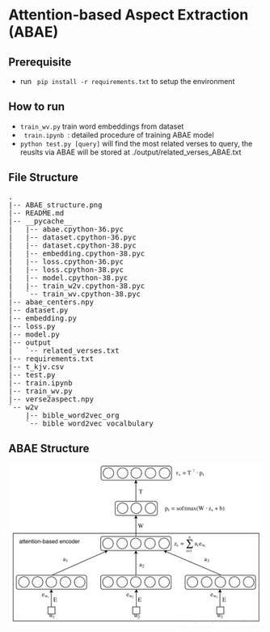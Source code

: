 # Attention-based Aspect Extraction (ABAE)

## Prerequisite
- run <code> pip install -r requirements.txt</code> to setup the environment

## How to run
- <code>train_wv.py</code> train word embeddings from dataset
- <code> train.ipynb </code>: detailed procedure of training ABAE model
- <code>python test.py [query]</code> will find the most related verses to query, the reuslts via ABAE will be stored at ./output/related_verses_ABAE.txt
## File Structure
<pre>
.
|-- ABAE_structure.png
|-- README.md
|-- __pycache__
|   |-- abae.cpython-36.pyc
|   |-- dataset.cpython-36.pyc
|   |-- dataset.cpython-38.pyc
|   |-- embedding.cpython-38.pyc
|   |-- loss.cpython-36.pyc
|   |-- loss.cpython-38.pyc
|   |-- model.cpython-38.pyc
|   |-- train_w2v.cpython-38.pyc
|   `-- train_wv.cpython-38.pyc
|-- abae_centers.npy
|-- dataset.py
|-- embedding.py
|-- loss.py
|-- model.py
|-- output
|   `-- related_verses.txt
|-- requirements.txt
|-- t_kjv.csv
|-- test.py
|-- train.ipynb
|-- train_wv.py
|-- verse2aspect.npy
`-- w2v
    |-- bible_word2vec_org
    `-- bible_word2vec_vocalbulary</pre>

## ABAE Structure
<img src="ABAE_structure.png" width="600"/>
